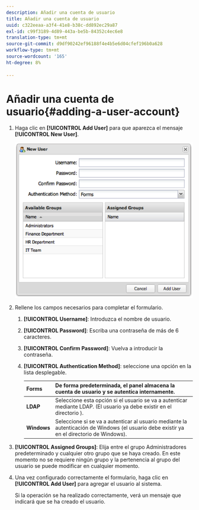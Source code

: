 ```yaml
---
description: Añadir una cuenta de usuario
title: Añadir una cuenta de usuario
uuid: c322eeaa-a3f4-41e8-b38c-dd892ec29a87
exl-id: c99f3189-4d89-443a-be5b-84352c4ec6e8
translation-type: tm+mt
source-git-commit: d9df90242ef96188f4e4b5e6d04cfef196b0a628
workflow-type: tm+mt
source-wordcount: '165'
ht-degree: 8%

---
```


# Añadir una cuenta de usuario{#adding-a-user-account}

1. Haga clic en **[!UICONTROL Add User]** para que aparezca el mensaje **[!UICONTROL New User]**.

   ![](assets/add_user_account.png)

1. Rellene los campos necesarios para completar el formulario.
   1. **[!UICONTROL Username]**: Introduzca el nombre de usuario.
   1. **[!UICONTROL Password]**: Escriba una contraseña de más de 6 caracteres.
   1. **[!UICONTROL Confirm Password]**: Vuelva a introducir la contraseña.
   1. **[!UICONTROL Authentication Method]**: seleccione una opción en la lista desplegable.

      | **Forms** | De forma predeterminada, el panel almacena la cuenta de usuario y se autentica internamente. |
      |---|---|
      | **LDAP** | Seleccione esta opción si el usuario se va a autenticar mediante LDAP. (El usuario ya debe existir en el directorio ). |
      | **Windows** | Seleccione si se va a autenticar al usuario mediante la autenticación de Windows (el usuario debe existir ya en el directorio de Windows). |

1. **[!UICONTROL Assigned Groups]**: Elija entre el grupo Administradores predeterminado y cualquier otro grupo que se haya creado. En este momento no se requiere ningún grupo y la pertenencia al grupo del usuario se puede modificar en cualquier momento.
1. Una vez configurado correctamente el formulario, haga clic en **[!UICONTROL Add User]** para agregar el usuario al sistema.

   Si la operación se ha realizado correctamente, verá un mensaje que indicará que se ha creado el usuario.
